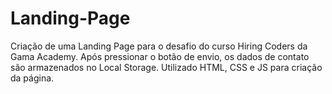 # Landing-Page

Criação de uma Landing Page para o desafio do curso Hiring Coders da Gama Academy. 
Após pressionar o botão de envio, os dados de contato são armazenados no Local Storage.
Utilizado HTML, CSS e JS para criação da página.
